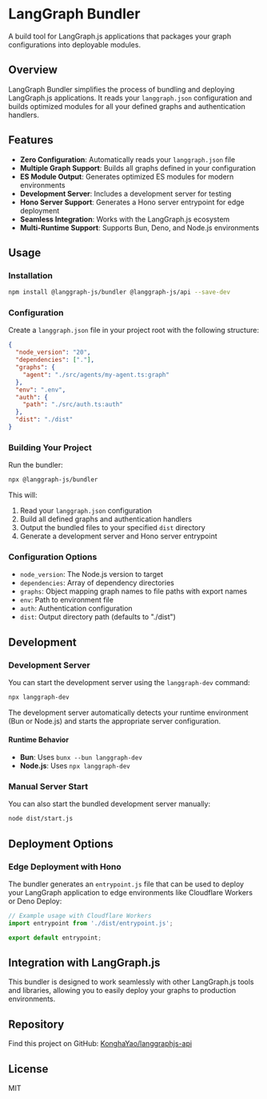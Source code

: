 # LangGraph Bundler

A build tool for LangGraph.js applications that packages your graph configurations into deployable modules.

## Overview

LangGraph Bundler simplifies the process of bundling and deploying LangGraph.js applications. It reads your `langgraph.json` configuration and builds optimized modules for all your defined graphs and authentication handlers.

## Features

- **Zero Configuration**: Automatically reads your `langgraph.json` file
- **Multiple Graph Support**: Builds all graphs defined in your configuration
- **ES Module Output**: Generates optimized ES modules for modern environments
- **Development Server**: Includes a development server for testing
- **Hono Server Support**: Generates a Hono server entrypoint for edge deployment
- **Seamless Integration**: Works with the LangGraph.js ecosystem
- **Multi-Runtime Support**: Supports Bun, Deno, and Node.js environments

## Usage

### Installation

```bash
npm install @langgraph-js/bundler @langgraph-js/api --save-dev
```

### Configuration

Create a `langgraph.json` file in your project root with the following structure:

```json
{
  "node_version": "20",
  "dependencies": ["."],
  "graphs": {
    "agent": "./src/agents/my-agent.ts:graph"
  },
  "env": ".env",
  "auth": {
    "path": "./src/auth.ts:auth"
  },
  "dist": "./dist"
}
```

### Building Your Project

Run the bundler:

```bash
npx @langgraph-js/bundler
```

This will:

1. Read your `langgraph.json` configuration
2. Build all defined graphs and authentication handlers
3. Output the bundled files to your specified `dist` directory
4. Generate a development server and Hono server entrypoint

### Configuration Options

- `node_version`: The Node.js version to target
- `dependencies`: Array of dependency directories
- `graphs`: Object mapping graph names to file paths with export names
- `env`: Path to environment file
- `auth`: Authentication configuration
- `dist`: Output directory path (defaults to "./dist")

## Development

### Development Server

You can start the development server using the `langgraph-dev` command:

```bash
npx langgraph-dev
```

The development server automatically detects your runtime environment (Bun or Node.js) and starts the appropriate server configuration.

#### Runtime Behavior

- **Bun**: Uses `bunx --bun langgraph-dev`
- **Node.js**: Uses `npx langgraph-dev`

### Manual Server Start

You can also start the bundled development server manually:

```bash
node dist/start.js
```

## Deployment Options

### Edge Deployment with Hono

The bundler generates an `entrypoint.js` file that can be used to deploy your LangGraph application to edge environments like Cloudflare Workers or Deno Deploy:

```javascript
// Example usage with Cloudflare Workers
import entrypoint from './dist/entrypoint.js';

export default entrypoint;
```

## Integration with LangGraph.js

This bundler is designed to work seamlessly with other LangGraph.js tools and libraries, allowing you to easily deploy your graphs to production environments.

## Repository

Find this project on GitHub: [KonghaYao/langgraphjs-api](https://github.com/KonghaYao/langgraphjs-api)

## License

MIT

